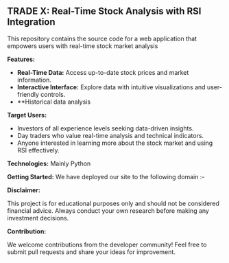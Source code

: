 ##  **TRADE X: Real-Time Stock Analysis with RSI Integration**

This repository contains the source code for a web application that empowers users with real-time stock market analysis 

**Features:**

* **Real-Time Data:** Access up-to-date stock prices and market information.
* **Interactive Interface:** Explore data with intuitive visualizations and user-friendly controls.
*  **Historical data analysis

**Target Users:**

* Investors of all experience levels seeking data-driven insights.
* Day traders who value real-time analysis and technical indicators.
* Anyone interested in learning more about the stock market and using RSI effectively.

**Technologies:**
Mainly Python

**Getting Started:**
We have deployed our site to the following domain :- 

**Disclaimer:**

This project is for educational purposes only and should not be considered financial advice. Always conduct your own research before making any investment decisions.

**Contribution:**

We welcome contributions from the developer community! Feel free to submit pull requests and share your ideas for improvement.
